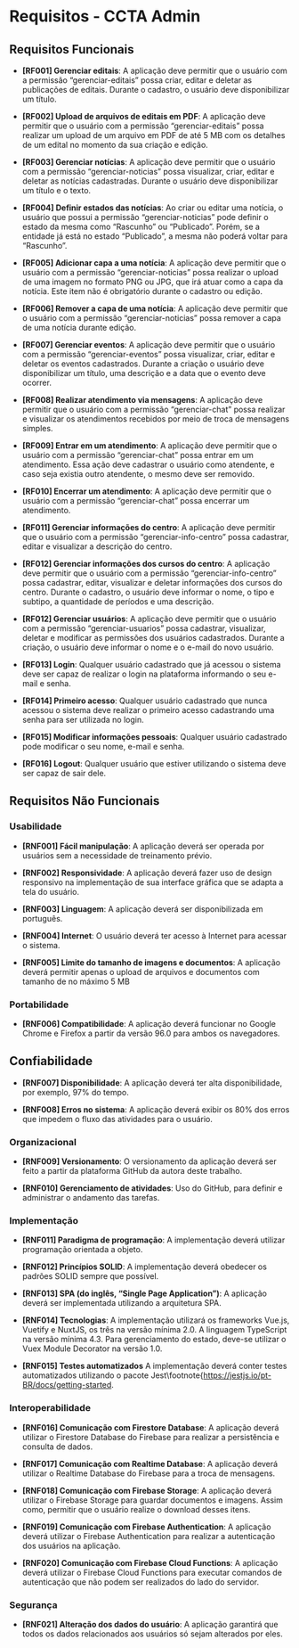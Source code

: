 # Requisitos - CCTA Admin

## Requisitos Funcionais

- **[RF001] Gerenciar editais**:
A aplicação deve permitir que o usuário com a permissão “gerenciar-editais” possa criar, editar e deletar as publicações de editais. Durante o cadastro, o usuário deve disponibilizar um título.

- **[RF002] Upload de arquivos de editais em PDF**:
A aplicação deve permitir que o usuário com a permissão “gerenciar-editais” possa realizar um upload de um arquivo em PDF de até 5 MB com os detalhes de um edital no momento da sua criação e edição.

- **[RF003] Gerenciar notícias**:
A aplicação deve permitir que o usuário com a permissão “gerenciar-noticias” possa visualizar, criar, editar e deletar as notícias cadastradas. Durante o usuário deve disponibilizar um título e o texto.

- **[RF004] Definir estados das notícias**:
Ao criar ou editar uma notícia, o usuário que possui a permissão “gerenciar-noticias” pode definir o estado da mesma como “Rascunho” ou “Publicado”. Porém, se a entidade já está no estado “Publicado”, a mesma não poderá voltar para “Rascunho”.

- **[RF005] Adicionar capa a uma notícia**:
A aplicação deve permitir que o usuário com a permissão “gerenciar-noticias” possa realizar o upload de uma imagem no formato PNG ou JPG, que irá atuar como a capa da notícia. Este item não é obrigatório durante o cadastro ou edição.

- **[RF006] Remover a capa de uma notícia**:
A aplicação deve permitir que o usuário com a permissão “gerenciar-noticias” possa remover a capa de uma notícia durante edição.

- **[RF007] Gerenciar eventos**:
A aplicação deve permitir que o usuário com a permissão “gerenciar-eventos” possa visualizar, criar, editar e deletar os eventos cadastrados. Durante a criação o usuário deve disponibilizar um título, uma descrição e a data que o evento deve ocorrer.

- **[RF008] Realizar atendimento via mensagens**:
A aplicação deve permitir que o usuário com a permissão “gerenciar-chat” possa realizar e visualizar os atendimentos recebidos por meio de troca de mensagens simples.

- **[RF009] Entrar em um atendimento**:
A aplicação deve permitir que o usuário com a permissão “gerenciar-chat” possa entrar em um atendimento. Essa ação deve cadastrar o usuário como atendente, e caso seja existia outro atendente, o mesmo deve ser removido.

- **[RF010] Encerrar um atendimento**:
A aplicação deve permitir que o usuário com a permissão “gerenciar-chat” possa encerrar um atendimento.

- **[RF011] Gerenciar informações do centro**:
A aplicação deve permitir que o usuário com a permissão “gerenciar-info-centro” possa cadastrar, editar e visualizar a descrição do centro.

- **[RF012] Gerenciar informações dos cursos do centro**:
A aplicação deve permitir que o usuário com a permissão “gerenciar-info-centro” possa cadastrar, editar, visualizar e deletar informações dos cursos do centro. Durante o cadastro, o usuário deve informar o nome, o tipo e subtipo, a quantidade de períodos e uma descrição.

- **[RF012] Gerenciar usuários**:
A aplicação deve permitir que o usuário com a permissão “gerenciar-usuarios” possa cadastrar, visualizar, deletar e modificar as permissões dos usuários cadastrados. Durante a criação, o usuário deve informar o nome e o e-mail do novo usuário.

- **[RF013] Login**:
Qualquer usuário cadastrado que já acessou o sistema deve ser capaz de realizar o login na plataforma informando o seu e-mail e senha.

- **[RF014] Primeiro acesso**:
Qualquer usuário cadastrado que nunca acessou o sistema deve realizar o primeiro acesso cadastrando uma senha para ser utilizada no login.

- **[RF015] Modificar informações pessoais**:
Qualquer usuário cadastrado pode modificar o seu nome, e-mail e senha.

- **[RF016] Logout**:
Qualquer usuário que estiver utilizando o sistema deve ser capaz de sair dele.

## Requisitos Não Funcionais

### Usabilidade

- **[RNF001] Fácil manipulação**:
A aplicação deverá ser operada por usuários sem a necessidade de treinamento prévio.

- **[RNF002] Responsividade**:
A aplicação deverá fazer uso de design responsivo na implementação de sua interface gráfica que se adapta a tela do usuário.

- **[RNF003] Linguagem**:
A aplicação deverá ser disponibilizada em português.

- **[RNF004] Internet**:
O usuário deverá ter acesso à Internet para acessar o sistema.

- **[RNF005] Limite do tamanho de imagens e documentos**:
A aplicação deverá permitir apenas o upload de arquivos e documentos com tamanho de no máximo 5 MB

### Portabilidade

- **[RNF006] Compatibilidade**:
A aplicação deverá funcionar no Google Chrome e Firefox a partir da versão 96.0 para ambos os navegadores.

## Confiabilidade

- **[RNF007] Disponibilidade**:
A aplicação deverá ter alta disponibilidade, por exemplo, 97% do tempo.

- **[RNF008] Erros no sistema**:
A aplicação deverá exibir os 80% dos erros que impedem o fluxo das atividades para o usuário.

### Organizacional

- **[RNF009] Versionamento**:
O versionamento da aplicação deverá ser feito a partir da plataforma GitHub da autora deste trabalho.

- **[RNF010] Gerenciamento de atividades**:
Uso do GitHub, para definir e administrar o andamento das tarefas.

### Implementação

- **[RNF011] Paradigma de programação**:
A implementação deverá utilizar programação orientada a objeto.

- **[RNF012] Princípios SOLID**:
A implementação deverá obedecer os padrões SOLID sempre que possível.

- **[RNF013] SPA (do inglês, “Single Page Application”)**:
A aplicação deverá ser implementada utilizando a arquitetura SPA.

- **[RNF014] Tecnologias**:
A implementação utilizará os frameworks Vue.js, Vuetify e NuxtJS, os três na versão mínima 2.0. A linguagem TypeScript na versão mínima 4.3. Para gerenciamento do estado, deve-se utilizar o Vuex Module Decorator na versão 1.0.

- **[RNF015] Testes automatizados**
A implementação deverá conter testes automatizados utilizando o pacote Jest\footnote{https://jestjs.io/pt-BR/docs/getting-started.

### Interoperabilidade

- **[RNF016] Comunicação com Firestore Database**:
A aplicação deverá utilizar o Firestore Database do Firebase para realizar a persistência e consulta de dados.

- **[RNF017] Comunicação com Realtime Database**:
A aplicação deverá utilizar o Realtime Database do Firebase para a troca de mensagens.

- **[RNF018] Comunicação com Firebase Storage**:
A aplicação deverá utilizar o Firebase Storage para guardar documentos e imagens. Assim como, permitir que o usuário realize o download desses itens.

- **[RNF019] Comunicação com Firebase Authentication**:
A aplicação deverá utilizar o Firebase Authentication para realizar a autenticação dos usuários na aplicação.

- **[RNF020] Comunicação com Firebase Cloud Functions**:
A aplicação deverá utilizar o Firebase Cloud Functions para executar comandos de autenticação que não podem ser realizados do lado do servidor.

### Segurança

- **[RNF021] Alteração dos dados do usuário**:
A aplicação garantirá que todos os dados relacionados aos usuários só sejam alterados por eles.


